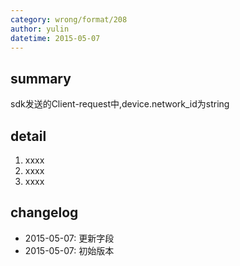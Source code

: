 ```yaml
---
category: wrong/format/208
author: yulin
datetime: 2015-05-07
---
```


## summary

sdk发送的Client-request中,device.network_id为string 

## detail

1. xxxx
1. xxxx
1. xxxx

## changelog

- 2015-05-07: 更新字段
- 2015-05-07: 初始版本